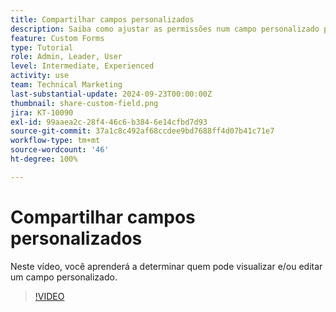 ```yaml
---
title: Compartilhar campos personalizados
description: Saiba como ajustar as permissões num campo personalizado para determinar se os usuários podem gerenciar ou apenas visualizar o campo personalizado.
feature: Custom Forms
type: Tutorial
role: Admin, Leader, User
level: Intermediate, Experienced
activity: use
team: Technical Marketing
last-substantial-update: 2024-09-23T00:00:00Z
thumbnail: share-custom-field.png
jira: KT-10090
exl-id: 99aaea2c-28f4-46c6-b384-6e14cfbd7d93
source-git-commit: 37a1c8c492af68ccdee9bd7688ff4d07b41c71e7
workflow-type: tm+mt
source-wordcount: '46'
ht-degree: 100%

---
```


# Compartilhar campos personalizados


Neste vídeo, você aprenderá a determinar quem pode visualizar e/ou editar um campo personalizado.

>[!VIDEO](https://video.tv.adobe.com/v/3432949/?quality=12&learn=on)

